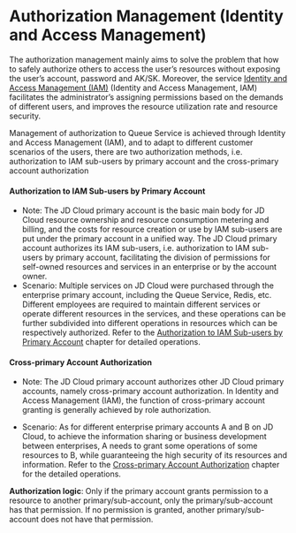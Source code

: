 # Authorization Management (Identity and Access Management)

The authorization management mainly aims to solve the problem that how to safely authorize others to access the user’s resources without exposing the user’s account, password and AK/SK. Moreover, the service [Identity and Access Management \(IAM\)](https://docs.jdcloud.com/en/iam/product-overview) (Identity and Access Management, IAM) facilitates the administrator’s assigning permissions based on the demands of different users, and improves the resource utilization rate and resource security.

Management of authorization to Queue Service is achieved through Identity and Access Management (IAM), and to adapt to different customer scenarios of the users, there are two authorization methods, i.e. authorization to IAM sub-users by primary account and the cross-primary account authorization

#### Authorization to IAM Sub-users by Primary Account

- Note: The JD Cloud primary account is the basic main body for JD Cloud resource ownership and resource consumption metering and billing, and the costs for resource creation or use by IAM sub-users are put under the primary account in a unified way. The JD Cloud primary account authorizes its IAM sub-users, i.e. authorization to IAM sub-users by primary account, facilitating the division of permissions for self-owned resources and services in an enterprise or by the account owner.
- Scenario: Multiple services on JD Cloud were purchased through the enterprise primary account, including the Queue Service, Redis, etc. Different employees are required to maintain different services or operate different resources in the services, and these operations can be further subdivided into different operations in resources which can be respectively authorized. Refer to the [Authorization to IAM Sub-users by Primary Account](Main-Sub-Authorization.md) chapter for detailed operations.

#### Cross-primary Account Authorization

- Note: The JD Cloud primary account authorizes other JD Cloud primary accounts, namely cross-primary account authorization. In Identity and Access Management (IAM), the function of cross-primary account granting is generally achieved by role authorization.

- Scenario: As for different enterprise primary accounts A and B on JD Cloud, to achieve the information sharing or business development between enterprises, A needs to grant some operations of some resources to B, while guaranteeing the high security of its resources and information. Refer to the [Cross-primary Account Authorization](Main-Main-Authorization.md) chapter for the detailed operations.

  

**Authorization logic**: Only if the primary account grants permission to a resource to another primary/sub-account, only the primary/sub-account has that permission. If no permission is granted, another primary/sub-account does not have that permission.
